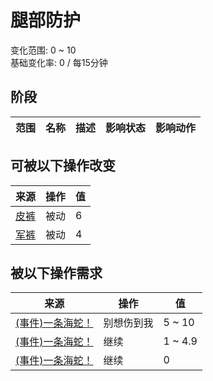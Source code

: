 # 腿部防护  
变化范围: 0 ~ 10  
基础变化率: 0 / 每15分钟  
## 阶段  
范围  |  名称  |  描述  |  影响状态  |  影响动作  
----  |  ----  |  ----  |  ----  |  ----  
## 可被以下操作改变  
来源  |  操作  |  值  
----  |  ----  |  ----  
[皮裤](LeatherPants.md)  |  被动  |  6  
[军裤](MilitaryPants.md)  |  被动  |  4  
## 被以下操作需求  
来源  |  操作  |  值  
----  |  ----  |  ----  
[(事件)一条海蛇！](Event_SeaKraitStep.md)  |  别想伤到我  |  5 ~ 10  
[(事件)一条海蛇！](Event_SeaKraitStep.md)  |  继续  |  1 ~ 4.9  
[(事件)一条海蛇！](Event_SeaKraitStep.md)  |  继续  |  0  
